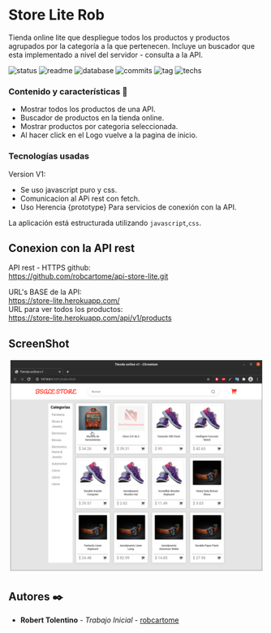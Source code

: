 # Store Lite Rob
Tienda online lite que despliegue todos los productos y productos agrupados por la categoría a la que pertenecen. Incluye un buscador que esta implementado a nivel del servidor - consulta a la API.

![status](https://img.shields.io/badge/status-running-green.svg?colorB=00C106) ![readme](https://img.shields.io/badge/readme-OK-green.svg?colorB=00C106) ![database](https://img.shields.io/badge/database-OK-green.svg?colorB=00C106) ![commits](https://img.shields.io/badge/commits-21-blue.svg) ![tag](https://img.shields.io/badge/tag-v0.1-orange.svg)
![techs](https://img.shields.io/badge/techs-javascript—css-yellow.svg)

### Contenido y características 🚀
- Mostrar todos los productos de una API.
- Buscador de productos en la tienda online.
- Mostrar productos por categoria seleccionada.
- Al hacer click en el Logo vuelve a la pagina de inicio.             

### Tecnologías usadas
Version V1:
- Se uso javascript puro y css.
- Comunicacion al APi rest con fetch.
- Uso Herencia {prototype} Para servicios de conexión con la API. 

La aplicación está estructurada utilizando
`javascript`,`css`.

## Conexion con la API rest
API rest - HTTPS github:                
https://github.com/robcartome/api-store-lite.git                      
                 
URL's BASE de la API:                  
https://store-lite.herokuapp.com/  
URL para ver todos los productos:                  
https://store-lite.herokuapp.com/api/v1/products           

## ScreenShot
<img src="/ScreenshotStoreOnline.png" alt="screen"/>

## Autores ✒️

* **Robert Tolentino** - *Trabajo Inicial* - [robcartome](https://github.com/robcartome)
